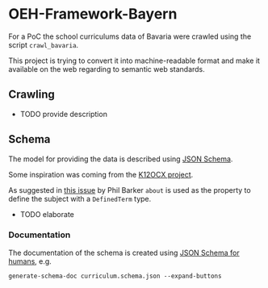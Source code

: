 # OEH-Framework-Bayern

For a PoC the school curriculums data of Bavaria were crawled using the script `crawl_bavaria`.

This project is trying to convert it into machine-readable format and make it available on the web regarding to semantic web standards.

## Crawling

- TODO provide description

## Schema

The model for providing the data is described using [JSON Schema](https://json-schema.org/).

Some inspiration was coming from the [K12OCX project](https://k12ocx.github.io/k12ocx-specs/). 

As suggested in [this issue](https://github.com/K12OCX/k12ocx-specs/issues/45) by Phil Barker `about` is used as the property to define the subject with a `DefinedTerm` type.

- TODO elaborate

### Documentation

The documentation of the schema is created using [JSON Schema for humans](https://github.com/coveooss/json-schema-for-humans), e.g.

`generate-schema-doc curriculum.schema.json --expand-buttons`
